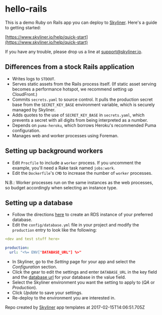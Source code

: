 # hello-rails

This is a demo Ruby on Rails app you can deploy to [Skyliner](https://www.skyliner.io). Here's a guide to getting started:

[https://www.skyliner.io/help/quick-start](https://www.skyliner.io/help/quick-start)

If you have any trouble, please drop us a line at [support@skyliner.io](mailto:support@skyliner.io?Subject=Help%20with%20hello-rails).

## Differences from a stock Rails application

* Writes logs to `STDOUT`.
* Serves static assets from the Rails process itself. (If static asset serving
  becomes a performance hotspot, we recommend setting up CloudFront.)
* Commits `secrets.yaml` to source control. It pulls the production secret base
  from the `SECRET_KEY_BASE` environment variable, which is securely managed by
  Skyliner.
* Adds quotes to the use of `SECRET_KEY_BASE` in `secrets.yaml`, which prevents
  a secret with all digits from being interpreted as a number.
* Depends on `puma-heroku`, which borrows Heroku's recommended Puma
  configuration.
* Manages web and worker processes using Foreman.

## Setting up background workers

* Edit `Procfile` to include a `worker` process. If you uncomment the example,
  you'll need a Rake task named `jobs:work`.
* Edit the `Dockerfile`'s `CMD` to increase the number of `worker` processes.

N.B.: Worker processes run on the same instances as the web processes, so budget
accordingly when selecting an instance type.

## Setting up a database

* Follow the directions [here](https://www.skyliner.io/help/databases) to create
  an RDS instance of your preferred database.
* Edit the `config/database.yml` file in your project and modify the
  `production` entry to look like the following:

```yaml
<dev and test stuff here>

production:
  url: "<%= ENV["DATABASE_URL"] %>"
```

* In Skyliner, go to the *Setting* page for your app and select the
  *Configuration* section.
* Click the gear to edit the settings and enter `DATABASE_URL` in the key field
  and the
  [database url](http://edgeguides.rubyonrails.org/configuring.html#configuring-a-database)
  for your database in the value field.
* Select the Skyliner environment you want the setting to apply to (*QA* or
  *Production*).
* Click *Update* to save your settings.
* Re-deploy to the environment you are interested in.

Repo created by [Skyliner](https://www.skyliner.io) app templates at 2017-02-15T14:06:51.705Z